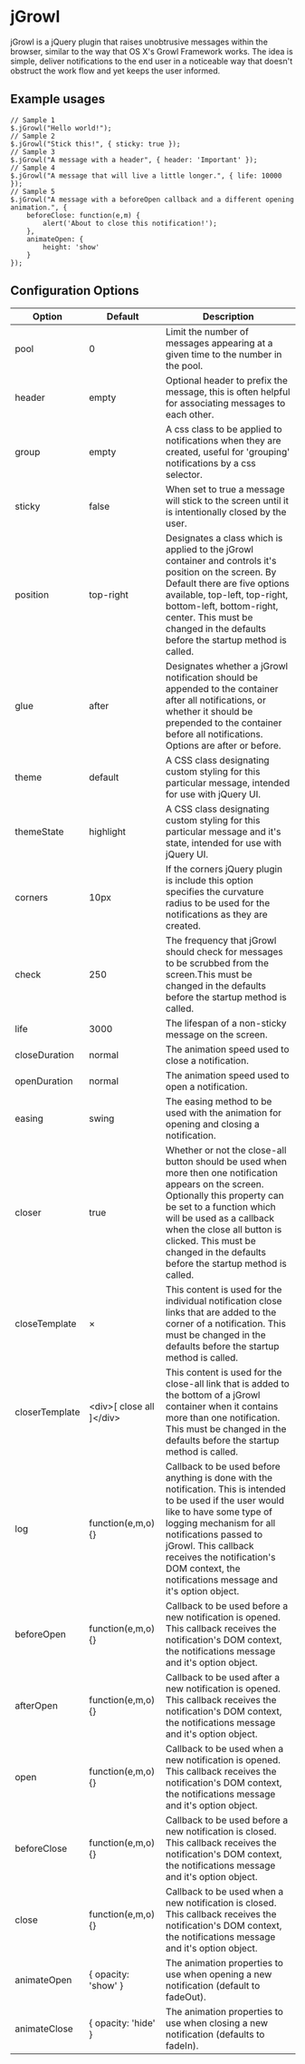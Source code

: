 # jGrowl 
jGrowl is a jQuery plugin that raises unobtrusive messages within the browser, similar to the way that OS X's Growl Framework works. The idea is simple, deliver notifications to the end user in a noticeable way that doesn't obstruct the work flow and yet keeps the user informed.

## Example usages
	// Sample 1
	$.jGrowl("Hello world!");
	// Sample 2
	$.jGrowl("Stick this!", { sticky: true });
	// Sample 3
	$.jGrowl("A message with a header", { header: 'Important' });
	// Sample 4
	$.jGrowl("A message that will live a little longer.", { life: 10000 });
	// Sample 5
	$.jGrowl("A message with a beforeOpen callback and a different opening animation.", {
		beforeClose: function(e,m) {
			alert('About to close this notification!');
		},
		animateOpen: {
			height: 'show'
		}
	});

## Configuration Options
| Option           |  Default                             |  Description                                               |
|------------------|--------------------------------------|------------------------------------------------------------|
| pool             | 0                                    | Limit the number of messages appearing at a given time to the number in the pool. |
| header           | empty                                | Optional header to prefix the message, this is often helpful for associating messages to each other. |
| group            | empty                                | A css class to be applied to notifications when they are created, useful for 'grouping' notifications by a css selector. |
| sticky           | false                                | When set to true a message will stick to the screen until it is intentionally closed by the user. |
| position         | top-right                            | Designates a class which is applied to the jGrowl container and controls it's position on the screen. By Default there are five options available, top-left, top-right, bottom-left, bottom-right, center. This must be changed in the defaults before the startup method is called. |
| glue             | after                                | Designates whether a jGrowl notification should be appended to the container after all notifications, or whether it should be prepended to the container before all notifications. Options are after or before. |
| theme            | default                              | A CSS class designating custom styling for this particular message, intended for use with jQuery UI. |
| themeState       | highlight                            | A CSS class designating custom styling for this particular message and it's state, intended for use with jQuery UI. |
| corners          | 10px                                 | If the corners jQuery plugin is include this option specifies the curvature radius to be used for the notifications as they are created. |
| check            | 250                                  | The frequency that jGrowl should check for messages to be scrubbed from the screen.This must be changed in the defaults before the startup method is called. |
| life             | 3000                                 | The lifespan of a non-sticky message on the screen. |
| closeDuration    | normal                               | The animation speed used to close a notification. |
| openDuration     | normal                               | The animation speed used to open a notification. |
| easing           | swing                                | The easing method to be used with the animation for opening and closing a notification. |
| closer           | true                                 | Whether or not the close-all button should be used when more then one notification appears on the screen. Optionally this property can be set to a function which will be used as a callback when the close all button is clicked. This must be changed in the defaults before the startup method is called. |
| closeTemplate    | &times;                              | This content is used for the individual notification close links that are added to the corner of a notification. This must be changed in the defaults before the startup method is called. |
| closerTemplate   | &lt;div&gt;[ close all ]&lt;/div&gt; | This content is used for the close-all link that is added to the bottom of a jGrowl container when it contains more than one notification. This must be changed in the defaults before the startup method is called. |
| log              | function(e,m,o) {}                   | Callback to be used before anything is done with the notification. This is intended to be used if the user would like to have some type of logging mechanism for all notifications passed to jGrowl. This callback receives the notification's DOM context, the notifications message and it's option object. |
| beforeOpen       | function(e,m,o) {}                   | Callback to be used before a new notification is opened. This callback receives the notification's DOM context, the notifications message and it's option object. |
| afterOpen        | function(e,m,o) {}                   | Callback to be used after a new notification is opened. This callback receives the notification's DOM context, the notifications message and it's option object. |
| open             | function(e,m,o) {}                   | Callback to be used when a new notification is opened. This callback receives the notification's DOM context, the notifications message and it's option object. |
| beforeClose      | function(e,m,o) {}                   | Callback to be used before a new notification is closed. This callback receives the notification's DOM context, the notifications message and it's option object. |
| close            | function(e,m,o) {}                   | Callback to be used when a new notification is closed. This callback receives the notification's DOM context, the notifications message and it's option object. |
| animateOpen      | { opacity: 'show' }                  | The animation properties to use when opening a new notification (default to fadeOut). |
| animateClose     | { opacity: 'hide' }                  | The animation properties to use when closing a new notification (defaults to fadeIn). |
